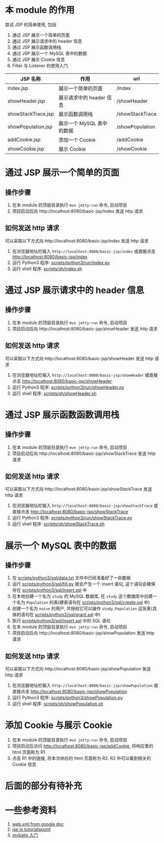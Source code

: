 # 本 module 的作用
尝试 JSP 的简单使用, 包括
1. 通过 JSP 展示一个简单的页面
2. 通过 JSP 展示请求中的 header 信息
3. 通过 JSP 展示函数调用栈
4. 通过 JSP 展示一个 MySQL 表中的数据
5. 通过 JSP 展示 Cookie 信息
6. Filter 与 Listener 的使用入门


| JSP 名称  | 作用 | url |
------------- | ------------- | --- |
| index.jsp  | 展示一个简单的页面 | /index |
| showHeader.jsp  | 展示请求中的 header 信息 | /showHeader |
| showStackTrace.jsp | 展示函数调用栈 | /showStackTrace |
| showPopulation.jsp | 展示一个 MySQL 表中的数据 | /showPopulation |
| addCookie.jsp | 添加一个 Cookie | /addCookie |
| showCookie.jsp | 展示 Cookie | /showCookie |

# 通过 JSP 展示一个简单的页面
## 操作步骤
1. 在本 module 的顶层目录执行 `mvn jetty:run` 命令, 启动项目
2. 项目启动后向 http://localhost:8080/basic-jsp/index 发送 http 请求

## 如何发送 http 请求
可以采取以下方式向 http://localhost:8080/basic-jsp/index 发送 http 请求
1. 在浏览器地址栏输入 `http://localhost:8080/basic-jsp/index` 或直接点击 [http://localhost:8080/basic-jsp/index](http://localhost:8080/basic-jsp/index)
2. 运行 Python3 程序: [scripts/python3/run/index.py](scripts/python3/run/index.py)
3. 运行 shell 程序: [scripts/sh/index.sh](scripts/sh/index.sh)


# 通过 JSP 展示请求中的 header 信息
## 操作步骤
1. 在本 module 的顶层目录执行 `mvn jetty:run` 命令, 启动项目
2. 项目启动后向 http://localhost:8080/basic-jsp/showHeader 发送 http 请求

## 如何发送 http 请求
可以采取以下方式向 http://localhost:8080/basic-jsp/showHeader 发送 http 请求
1. 在浏览器地址栏输入 `http://localhost:8080/basic-jsp/showHeader` 或直接点击 [http://localhost:8080/basic-jsp/showHeader](http://localhost:8080/basic-jsp/showHeader)
2. 运行 Python3 程序: [scripts/python3/run/showHeader.py](scripts/python3/run/showHeader.py)
3. 运行 shell 程序: [scripts/sh/showHeader.sh](scripts/sh/showHeader.sh)


# 通过 JSP 展示函数函数调用栈
## 操作步骤
1. 在本 module 的顶层目录执行 `mvn jetty:run` 命令, 启动项目
2. 项目启动后向 http://localhost:8080/basic-jsp/showStackTrace 发送 http 请求

## 如何发送 http 请求
可以采取以下方式向 http://localhost:8080/basic-jsp/showStackTrace 发送 http 请求
1. 在浏览器地址栏输入 `http://localhost:8080/basic-jsp/showStackTrace` 或直接点击 [http://localhost:8080/basic-jsp/showStackTrace](http://localhost:8080/basic-jsp/showStackTrace)
2. 运行 Python3 程序: [scripts/python3/run/showStackTrace.py](scripts/python3/run/showStackTrace.py)
3. 运行 shell 程序: [scripts/sh/showStackTrace.sh](scripts/sh/showStackTrace.sh)


# 展示一个 MySQL 表中的数据
## 操作步骤
1. 在 [scripts/python3/sql/data.txt](scripts/python3/sql/data.txt) 文件中已经准备好了一些数据
2. 运行 [scripts/python3/sql/fill.py](scripts/python3/sql/fill.py) 就会产生一个 insert 语句, 这个语句会被保存在 [scripts/python3/sql/insert.sql](scripts/python3/sql/insert.sql) 中
3. 在本地创建一个名为 `study` 的 MySQL 数据库, 在 `study` 这个数据库中创建一个名为 `Population` 的表(建表语句在 [scripts/python3/sql/create.sql](scripts/python3/sql/create.sql) 中)
4. 创建一个名为 `naive` 的用户, 并授权它可以操作 `study.Population` 这张表(具体的语句在 [scripts/python3/sql/grant.sql](scripts/python3/sql/grant.sql) 中)
5. 执行 [scripts/python3/sql/insert.sql](scripts/python3/sql/insert.sql) 中的 SQL 语句
6. 在本 module 的顶层目录执行 `mvn jetty:run` 命令, 启动项目
7. 项目启动后向 http://localhost:8080/basic-jsp/showPopulation 发送 http 请求

## 如何发送 http 请求
可以采取以下方式向 http://localhost:8080/basic-jsp/showPopulation 发送 http 请求
1. 在浏览器地址栏输入 `http://localhost:8080/basic-jsp/showPopulation` 或直接点击 [http://localhost:8080/basic-jsp/showPopulation](http://localhost:8080/basic-jsp/showPopulation)
2. 运行 Python3 程序: [scripts/python3/showPopulation.py](scripts/python3/showPopulation.py)
3. 运行 shell 程序: [scripts/sh/showPopulation.sh](scripts/sh/showPopulation.sh)

# 添加 Cookie 与展示 Cookie
1. 在本 module 的顶层目录执行 `mvn jetty:run` 命令, 启动项目
2. 项目启动后访问 [http://localhost:8080/basic-jsp/addCookie](http://localhost:8080/basic-jsp/addCookie), 将响应里的 html 页面称为 R1
3. 点击 R1 中的链接, 将本次响应的 html 页面称为 R2. R2 中可以看到相关的 Cookie 信息

# 后面的部分有待补充

# 一些参考资料
1. [web.xml from google doc](https://cloud.google.com/appengine/docs/standard/java/config/webxml)
2. [jsp in tutorialspoint](https://www.tutorialspoint.com/jsp/)
3. [mybatis 入门](http://www.mybatis.org/mybatis-3/zh/getting-started.html)